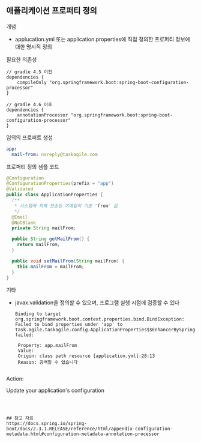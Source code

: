 ## 애플리케이션 프로퍼티 정의
개념
- applucation.yml 또는 application.properties에 직접 정의한 프로퍼티 정보에 대한 명시적 정의

필요한 의존성
```
// gradle 4.5 이전
dependencies {
    compileOnly "org.springframework.boot:spring-boot-configuration-processor"
}

// gradle 4.6 이후
dependencies {
    annotationProcessor "org.springframework.boot:spring-boot-configuration-processor"
}
```

임의의 프로퍼트 생성
```yaml
app:
  mail-from: noreply@taskagile.com
``` 

프로퍼티 정의 샘플 코드
```java
@Configuration
@ConfigurationProperties(prefix = "app")
@Validated
public class ApplicationProperties {
  /**
   * 시스템에 의해 전송된 이메일의 기본 'from' 값
   */
  @Email
  @NotBlank
  private String mailFrom;

  public String getMailFrom() {
    return mailFrom;
  }

  public void setMailFrom(String mailFrom) {
    this.mailFrom = mailFrom;
  }
}
```

기타
- javax.validation을 정의할 수 있으며, 프로그램 실행 시점에 검증할 수 있다
   ```
   Binding to target org.springframework.boot.context.properties.bind.BindException: Failed to bind properties under 'app' to task.agile.taskagile.config.ApplicationProperties$$EnhancerBySpringCGLIB$$f890ab2 failed:

    Property: app.mailFrom
    Value: 
    Origin: class path resource [application.yml]:28:13
    Reason: 공백일 수 없습니다


Action:

Update your application's configuration
   ```



## 참고 자료
https://docs.spring.io/spring-boot/docs/2.3.1.RELEASE/reference/html/appendix-configuration-metadata.html#configuration-metadata-annotation-processor